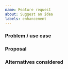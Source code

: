```yaml
---
name: Feature request
about: Suggest an idea
labels: enhancement
---
```


### Problem / use case

### Proposal

### Alternatives considered

